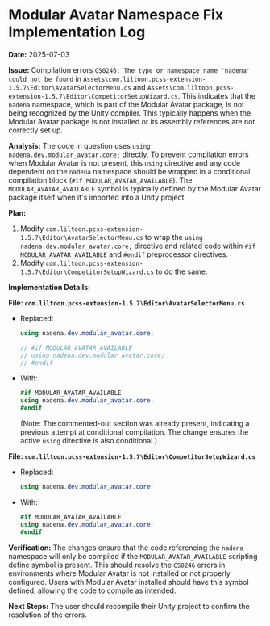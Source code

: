 # Modular Avatar Namespace Fix Implementation Log

**Date:** 2025-07-03

**Issue:**
Compilation errors `CS0246: The type or namespace name 'nadena' could not be found` in `Assets\com.liltoon.pcss-extension-1.5.7\Editor\AvatarSelectorMenu.cs` and `Assets\com.liltoon.pcss-extension-1.5.7\Editor\CompetitorSetupWizard.cs`. This indicates that the `nadena` namespace, which is part of the Modular Avatar package, is not being recognized by the Unity compiler. This typically happens when the Modular Avatar package is not installed or its assembly references are not correctly set up.

**Analysis:**
The code in question uses `using nadena.dev.modular_avatar.core;` directly. To prevent compilation errors when Modular Avatar is not present, this `using` directive and any code dependent on the `nadena` namespace should be wrapped in a conditional compilation block (`#if MODULAR_AVATAR_AVAILABLE`). The `MODULAR_AVATAR_AVAILABLE` symbol is typically defined by the Modular Avatar package itself when it's imported into a Unity project.

**Plan:**
1.  Modify `com.liltoon.pcss-extension-1.5.7\Editor\AvatarSelectorMenu.cs` to wrap the `using nadena.dev.modular_avatar.core;` directive and related code within `#if MODULAR_AVATAR_AVAILABLE` and `#endif` preprocessor directives.
2.  Modify `com.liltoon.pcss-extension-1.5.7\Editor\CompetitorSetupWizard.cs` to do the same.

**Implementation Details:**

**File: `com.liltoon.pcss-extension-1.5.7\Editor\AvatarSelectorMenu.cs`**
-   Replaced:
    ```csharp
    using nadena.dev.modular_avatar.core;

    // #if MODULAR_AVATAR_AVAILABLE
    // using nadena.dev.modular_avatar.core;
    // #endif
    ```
-   With:
    ```csharp
    #if MODULAR_AVATAR_AVAILABLE
    using nadena.dev.modular_avatar.core;
    #endif
    ```
    (Note: The commented-out section was already present, indicating a previous attempt at conditional compilation. The change ensures the active `using` directive is also conditional.)

**File: `com.liltoon.pcss-extension-1.5.7\Editor\CompetitorSetupWizard.cs`**
-   Replaced:
    ```csharp
    using nadena.dev.modular_avatar.core;
    ```
-   With:
    ```csharp
    #if MODULAR_AVATAR_AVAILABLE
    using nadena.dev.modular_avatar.core;
    #endif
    ```

**Verification:**
The changes ensure that the code referencing the `nadena` namespace will only be compiled if the `MODULAR_AVATAR_AVAILABLE` scripting define symbol is present. This should resolve the `CS0246` errors in environments where Modular Avatar is not installed or not properly configured. Users with Modular Avatar installed should have this symbol defined, allowing the code to compile as intended.

**Next Steps:**
The user should recompile their Unity project to confirm the resolution of the errors.
